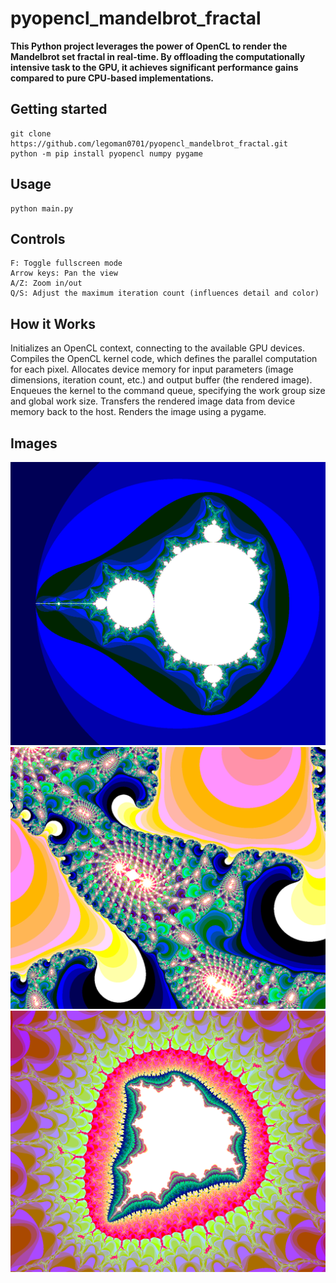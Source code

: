 # pyopencl_mandelbrot_fractal

**This Python project leverages the power of OpenCL to render the Mandelbrot set fractal in real-time. By offloading the computationally intensive task to the GPU, it achieves significant performance gains compared to pure CPU-based implementations.**

## Getting started
```
git clone https://github.com/legoman0701/pyopencl_mandelbrot_fractal.git
python -m pip install pyopencl numpy pygame
```

## Usage

```
python main.py
```

## Controls
```
F: Toggle fullscreen mode
Arrow keys: Pan the view
A/Z: Zoom in/out
Q/S: Adjust the maximum iteration count (influences detail and color)
```

## How it Works

Initializes an OpenCL context, connecting to the available GPU devices.
Compiles the OpenCL kernel code, which defines the parallel computation for each pixel.
Allocates device memory for input parameters (image dimensions, iteration count, etc.) and output buffer (the rendered image).
Enqueues the kernel to the command queue, specifying the work group size and global work size.
Transfers the rendered image data from device memory back to the host.
Renders the image using a pygame.

## Images
![main](https://github.com/legoman0701/pyopencl_mandelbrot_fractal/blob/main/images/Capture%20d’écran%20(2).png)
![1](https://github.com/legoman0701/pyopencl_mandelbrot_fractal/blob/main/images/Capture%20d’écran%20(3).png)
![2](https://github.com/legoman0701/pyopencl_mandelbrot_fractal/blob/main/images/Capture%20d’écran%20(4).png)
